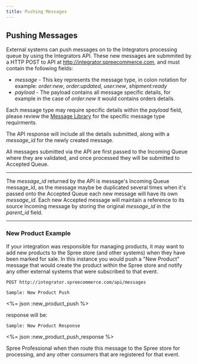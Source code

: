 ```yaml
---
title: Pushing Messages
---
```


## Pushing Messages

External systems can push messages on to the Integrators processing queue by using the Integrators API. These new messages are submmited by a HTTP POST to API at http://integrator.spreecommerce.com, and must contain the following fields:

* _message_ - This key represents the message type, in colon notation for example: _order:new_, _order:updated_, _user:new_, _shipment:ready_
* _payload_ - The payload contains all message specific details, for example in the case of _order:new_ it would contains orders details.

Each message type may require specific details within the _payload_ field, please review the [Message Library](#TODO) for the specific message type requirments.

The API response will include all the details submitted, along with a _message_id_ for the newly created message.

All messages submitted via the API are first passed to the Incoming Queue where they are validated, and once processed they will be submitted to Accepted Queue. 

***
The _message_id_ returned by the API is message's Incoming Queue message_id, as the message maybe be duplicated several times when it's passed onto the Accepted Queue each new message will have its own _message_id_. Each new Accepted message will maintain a reference to its source Incoming message by storing the original _message_id_ in the _parent_id_ field.
***

### New Product Example

If your integration was responsible for managing products, it may want to add new products to the Spree store (and other systems) when they have been marked for sale. In this instance you would push a "New Product" message that would create the product within the Spree store and notify any other external systems that were subscribed to that event.

    POST http://integrator.spreecommerce.com/api/messages

<pre class="headers"><code>Sample: New Product Push</code></pre>
<%= json :new_product_push %>

response will be:

<pre class="headers"><code>Sample: New Product Response</code></pre>
<%= json :new_product_push_response %>

Spree Professional when then route this message to the Spree store for processing, and any other consumers that are registered for that event.

